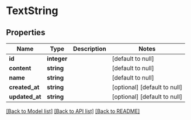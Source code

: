 # TextString

## Properties
Name | Type | Description | Notes
------------ | ------------- | ------------- | -------------
**id** | **integer** |  | [default to null]
**content** | **string** |  | [default to null]
**name** | **string** |  | [default to null]
**created_at** | **string** |  | [optional] [default to null]
**updated_at** | **string** |  | [optional] [default to null]

[[Back to Model list]](../README.md#documentation-for-models) [[Back to API list]](../README.md#documentation-for-api-endpoints) [[Back to README]](../README.md)


